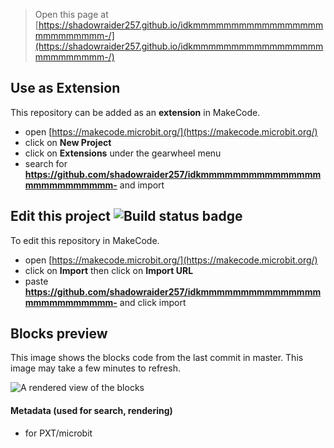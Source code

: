 
> Open this page at [https://shadowraider257.github.io/idkmmmmmmmmmmmmmmmmmmmmmmmmmm-/](https://shadowraider257.github.io/idkmmmmmmmmmmmmmmmmmmmmmmmmmm-/)

## Use as Extension

This repository can be added as an **extension** in MakeCode.

* open [https://makecode.microbit.org/](https://makecode.microbit.org/)
* click on **New Project**
* click on **Extensions** under the gearwheel menu
* search for **https://github.com/shadowraider257/idkmmmmmmmmmmmmmmmmmmmmmmmmmm-** and import

## Edit this project ![Build status badge](https://github.com/shadowraider257/idkmmmmmmmmmmmmmmmmmmmmmmmmmm-/workflows/MakeCode/badge.svg)

To edit this repository in MakeCode.

* open [https://makecode.microbit.org/](https://makecode.microbit.org/)
* click on **Import** then click on **Import URL**
* paste **https://github.com/shadowraider257/idkmmmmmmmmmmmmmmmmmmmmmmmmmm-** and click import

## Blocks preview

This image shows the blocks code from the last commit in master.
This image may take a few minutes to refresh.

![A rendered view of the blocks](https://github.com/shadowraider257/idkmmmmmmmmmmmmmmmmmmmmmmmmmm-/raw/master/.github/makecode/blocks.png)

#### Metadata (used for search, rendering)

* for PXT/microbit
<script src="https://makecode.com/gh-pages-embed.js"></script><script>makeCodeRender("{{ site.makecode.home_url }}", "{{ site.github.owner_name }}/{{ site.github.repository_name }}");</script>
